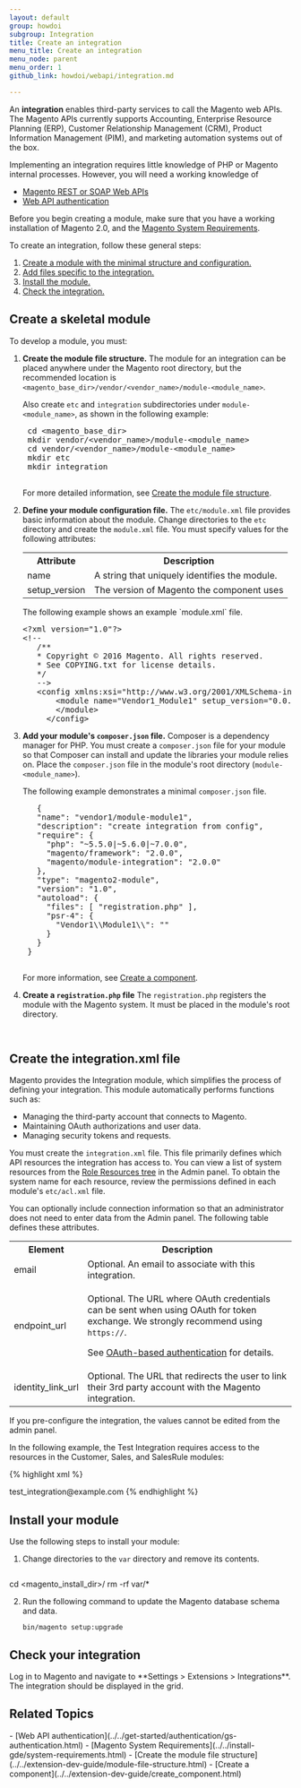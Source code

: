 ```yaml
---
layout: default
group: howdoi
subgroup: Integration
title: Create an integration
menu_title: Create an integration
menu_node: parent
menu_order: 1
github_link: howdoi/webapi/integration.md

---
```



An **integration** enables third-party services to call the Magento web APIs. The Magento APIs currently supports Accounting, Enterprise Resource Planning (ERP), Customer Relationship Management (CRM), Product Information Management (PIM), and marketing automation systems out of the box.  

Implementing an integration requires little knowledge of PHP or Magento internal processes. However, you will need a working knowledge of

* [Magento REST or SOAP Web APIs](../../get-started/bk-get-started-api.html)
* [Web API authentication](../../get-started/authentication/gs-authentication.html)


Before you begin creating a module, make sure that you have a working installation of Magento 2.0, and the [Magento System Requirements](../../install-gde/system-requirements.html).

To create an integration, follow these general steps:

1. [Create a module with the minimal structure and configuration.](#skeletal)
2. [Add files specific to the integration.](#files)
3. [Install the module.](#install)
4. [Check the integration.](#check)

<h2 id="skeletal">Create a skeletal module</h2>

To develop a module, you must:

1. **Create the module file structure.** The module for an integration can be placed anywhere under the Magento root directory, but the recommended location is `<magento_base_dir>/vendor/<vendor_name>/module-<module_name>`.

   Also create  `etc` and `integration` subdirectories under `module-<module_name>`, as shown in the following example:

    <pre>
    cd &lt;magento_base_dir>
    mkdir vendor/&lt;vendor_name>/module-&lt;module_name>
    cd vendor/&lt;vendor_name>/module-&lt;module_name>
    mkdir etc
    mkdir integration
    </pre>
   For more detailed information, see [Create the module file structure](../../extension-dev-guide/module-file-structure.html).

2. **Define your module configuration file.** The `etc/module.xml` file provides basic information about the module. Change directories to the `etc` directory and create the `module.xml` file. You must specify values for the following attributes:

   <table>
   <tr>
   <th>Attribute</th><th>Description</th>
   </tr>
   <tr>
   <td>name</td>
   <td>A string that uniquely identifies the module.</td>
   </tr>
   <tr>
   <td>setup_version</td>
   <td>The version of Magento the component uses</td>
   </tr>
   </table>
   The following example shows an example `module.xml` file.

   <pre>
   &lt;?xml version="1.0"?>
   &lt;!--
      /**
      * Copyright © 2016 Magento. All rights reserved.
      * See COPYING.txt for license details.
      */
      -->
      &lt;config xmlns:xsi="http://www.w3.org/2001/XMLSchema-instance" xsi:noNamespaceSchemaLocation="urn:magento:framework:Module/etc/module.xsd">
          &lt;module name="Vendor1_Module1" setup_version="0.0.1">
          &lt;/module>
        &lt;/config>
   </pre>


3. **Add your module's `composer.json` file.** Composer is a dependency manager for PHP. You must create a `composer.json` file for your module so that Composer can install and update the libraries your module relies on. Place the `composer.json` file in the module's root directory (`module-<module_name>`).

    The following example demonstrates a minimal `composer.json` file.


    <pre>
      {
      "name": "vendor1/module-module1",
      "description": "create integration from config",
      "require": {
        "php": "~5.5.0|~5.6.0|~7.0.0",
        "magento/framework": "2.0.0",
        "magento/module-integration": "2.0.0"
      },
      "type": "magento2-module",
      "version": "1.0",
      "autoload": {
        "files": [ "registration.php" ],
        "psr-4": {
          "Vendor1\\Module1\\": ""
        }
      }
    }
    </pre>


    For more information, see [Create a component](../../extension-dev-guide/create_component.html).

4. **Create a `registration.php` file** The `registration.php` registers the module with the Magento system. It must be placed in the module's root directory.

    <pre>
    <?php
    /**
    * Copyright © 2016 Magento. All rights reserved.
    * See COPYING.txt for license details.
    */

    \Magento\Framework\Component\ComponentRegistrar::register(
    \Magento\Framework\Component\ComponentRegistrar::MODULE,
    'Vendor1_Module1',
    __DIR__
    );

    </pre>

<h2 id="files">Create the integration.xml file</h2>
Magento provides the Integration module, which simplifies the process of defining your integration. This module automatically performs functions such as:

* Managing the third-party account that connects to Magento.
* Maintaining OAuth authorizations and user data.
* Managing security tokens and requests.

You must create the `integration.xml` file. This file primarily defines which API resources the integration has access to. You can view a list of system resources from the [Role Resources tree](http://docs.magento.com/m2/ce/user_guide/system/permissions-user-roles.html) in the Admin panel. To obtain the system name for each resource, review the permissions defined in each module's `etc/acl.xml` file.

You can optionally include connection information so that an administrator does not need to enter data from the Admin panel. The following table defines these attributes.

<table>
<tr>
<th>Element</th>
<th>Description</th>
</tr>
<tr>
<td>email</td>
<td>Optional. An email to associate with this integration.</td>
</tr>
<tr>
<td>endpoint_url</td>
<td><p>Optional. The URL where OAuth credentials can be sent when using OAuth for token exchange. We strongly recommend using <code>https://</code>.</p>
<p>See <a href="../../get-started/authentication/gs-authentication-oauth.html">OAuth-based authentication</a> for details.</p></td>
</tr>
<tr>
<td>identity_link_url</td>
<td>Optional. The URL that redirects the user to link their 3rd party account with the Magento integration.</td>
</tr>
</table>

<div class="bs-callout bs-callout-info" id="info">
  <p>If you pre-configure the integration, the values cannot be edited from the admin panel.</p>
</div>

In the following example, the Test Integration requires access to the resources in the Customer, Sales, and SalesRule modules:

{% highlight xml %}
<?xml version="1.0"?>
<config xmlns:xsi="http://www.w3.org/2001/XMLSchema-instance" xsi:noNamespaceSchemaLocation="urn:magento:module:Magento_Integration:etc/integration/integration.xsd">
    <integration name="Test Integration">
        <email>test_integration@example.com</email>
        <endpoint_url></endpoint_url>
        <identity_link_url></identity_link_url>
        <resources>
            <resource name="Magento_Customer::manage" />
            <resource name="Magento_Sales::capture" />
            <resource name="Magento_SalesRule::quote" />
        </resources>
    </integration>
  </config>
{% endhighlight %}

<h2 id="install">Install your module</h2>
Use the following steps to install your module:

1. Change directories to the `var` directory and remove its contents.

      <pre>
  cd <magento_install_dir>/
  rm -rf var/* </pre>

2. Run the following command to update the Magento database schema and data.

    <code>bin/magento setup:upgrade</code>

<h2 id="check">Check your integration</h2>
Log in to Magento and navigate to **Settings > Extensions > Integrations**. The integration should be displayed in the grid.

<h2>Related Topics</h2>
- [Web API authentication](../../get-started/authentication/gs-authentication.html)
- [Magento System Requirements](../../install-gde/system-requirements.html)
- [Create the module file structure](../../extension-dev-guide/module-file-structure.html)
- [Create a component](../../extension-dev-guide/create_component.html)
